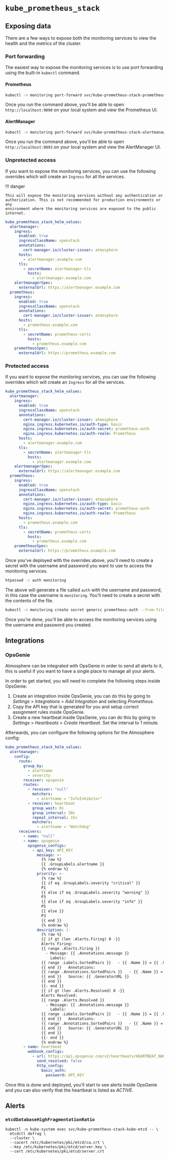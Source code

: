 # `kube_prometheus_stack`

## Exposing data

There are a few ways to expose both the monitoring services to view the health
and the metrics of the cluster.

### Port forwarding

The easiest way to expose the monitoring services is to use port forwarding
using the built-in `kubectl` command.

#### Prometheus

```bash
kubectl -n monitoring port-forward svc/kube-prometheus-stack-prometheus 9090
```

Once you run the command above, you'll be able to open `http://localhost:9090`
on your local system and view the Prometheus UI.

#### AlertManager

```bash
kubectl -n monitoring port-forward svc/kube-prometheus-stack-alertmanager 9093
```

Once you run the command above, you'll be able to open `http://localhost:9093`
on your local system and view the AlertManager UI.

### Unprotected access

If you want to expose the monitoring services, you can use the following
overrides which will create an `Ingress` for all the services.

!!! danger

    This will expose the monitoring services without any authentication or
    authorization. This is not recommended for production environments or any
    environment where the monitoring services are exposed to the public internet.

```yaml
kube_prometheus_stack_helm_values:
  alertmanager:
    ingress:
      enabled: true
      ingressClassName: openstack
      annotations:
        cert-manager.io/cluster-issuer: atmosphere
      hosts:
        - alertmanager.example.com
      tls:
        - secretName: alertmanager-tls
          hosts:
            - alertmanager.example.com
    alertmanagerSpec:
      externalUrl: https://alertmanager.example.com
  prometheus:
    ingress:
      enabled: true
      ingressClassName: openstack
      annotations:
        cert-manager.io/cluster-issuer: atmosphere
      hosts:
        - prometheus.example.com
      tls:
        - secretName: prometheus-certs
          hosts:
            - prometheus.example.com
    prometheusSpec:
      externalUrl: https://prometheus.example.com
```

### Protected access

If you want to expose the monitoring services, you can use the following
overrides which will create an `Ingress` for all the services.

```yaml
kube_prometheus_stack_helm_values:
  alertmanager:
    ingress:
      enabled: true
      ingressClassName: openstack
      annotations:
        cert-manager.io/cluster-issuer: atmosphere
        nginx.ingress.kubernetes.io/auth-type: basic
        nginx.ingress.kubernetes.io/auth-secret: prometheus-auth
        nginx.ingress.kubernetes.io/auth-realm: Prometheus
      hosts:
        - alertmanager.example.com
      tls:
        - secretName: alertmanager-tls
          hosts:
            - alertmanager.example.com
    alertmanagerSpec:
      externalUrl: https://alertmanager.example.com
  prometheus:
    ingress:
      enabled: true
      ingressClassName: openstack
      annotations:
        cert-manager.io/cluster-issuer: atmosphere
        nginx.ingress.kubernetes.io/auth-type: basic
        nginx.ingress.kubernetes.io/auth-secret: prometheus-auth
        nginx.ingress.kubernetes.io/auth-realm: Prometheus
      hosts:
        - prometheus.example.com
      tls:
        - secretName: prometheus-certs
          hosts:
            - prometheus.example.com
    prometheusSpec:
      externalUrl: https://prometheus.example.com
```

Once you've deployed with the overrides above, you'll need to create a secret
with the username and password you want to use to access the monitoring
services.

```bash
htpasswd -c auth monitoring
```

The above will generate a file called `auth` with the username and password,
in this case the username is `monitoring`. You'll need to create a secret with
the contents of the file.

```bash
kubectl -n monitoring create secret generic prometheus-auth --from-file=auth
```

Once you're done, you'll be able to access the monitoring services using the
username and password you created.

## Integrations

### OpsGenie

Atmosphere can be integrated with OpsGenie in order to send all alerts to it,
this is useful if you want to have a single place to manage all your alerts.

In order to get started, you will need to complete the following steps inside
OpsGenie:

1. Create an integration inside OpsGenie, you can do this by going to
   _Settings_ > _Integrations_ > _Add Integration_ and selecting _Prometheus_.
2. Copy the API key that is generated for you and setup correct assignment
   rules inside OpsGenie.
3. Create a new heartbeat inside OpsGenie, you can do this by going to
   _Settings_ > _Heartbeats_ > _Create Heartbeat_.  Set the interval to 1 minute.

Afterwards, you can configure the following options for the Atmosphere config:

```yaml
kube_prometheus_stack_helm_values:
  alertmanager:
    config:
      route:
        group_by:
          - alertname
          - severity
        receiver: opsgenie
        routes:
          - receiver: "null"
            matchers:
              - alertname = "InfoInhibitor"
          - receiver: heartbeat
            group_wait: 0s
            group_interval: 30s
            repeat_interval: 15s
            matchers:
              - alertname = "Watchdog"
      receivers:
        - name: "null"
        - name: opsgenie
          opsgenie_configs:
            - api_key: API_KEY
              message: >-
                {% raw %}
                {{ .GroupLabels.alertname }}
                {% endraw %}
              priority: >-
                {% raw %}
                {{ if eq .GroupLabels.severity "critical" }}
                P1
                {{ else if eq .GroupLabels.severity "warning" }}
                P3
                {{ else if eq .GroupLabels.severity "info" }}
                P5
                {{ else }}
                P3
                {{ end }}
                {% endraw %}
              description: |-
                {% raw %}
                {{ if gt (len .Alerts.Firing) 0 -}}
                Alerts Firing:
                {{ range .Alerts.Firing }}
                  - Message: {{ .Annotations.message }}
                    Labels:
                {{ range .Labels.SortedPairs }}   - {{ .Name }} = {{ .Value }}
                {{ end }}   Annotations:
                {{ range .Annotations.SortedPairs }}   - {{ .Name }} = {{ .Value }}
                {{ end }}   Source: {{ .GeneratorURL }}
                {{ end }}
                {{- end }}
                {{ if gt (len .Alerts.Resolved) 0 -}}
                Alerts Resolved:
                {{ range .Alerts.Resolved }}
                  - Message: {{ .Annotations.message }}
                    Labels:
                {{ range .Labels.SortedPairs }}   - {{ .Name }} = {{ .Value }}
                {{ end }}   Annotations:
                {{ range .Annotations.SortedPairs }}   - {{ .Name }} = {{ .Value }}
                {{ end }}   Source: {{ .GeneratorURL }}
                {{ end }}
                {{- end }}
                {% endraw %}
        - name: heartbeat
          webhook_configs:
            - url: https://api.opsgenie.com/v2/heartbeats/HEARTBEAT_NAME/ping
              send_resolved: false
              http_config:
                basic_auth:
                  password: API_KEY
```

Once this is done and deployed, you'll start to see alerts inside OpsGenie and
you can also verify that the heartbeat is listed as _ACTIVE_.

## Alerts

### `etcdDatabaseHighFragmentationRatio`

```console
kubectl -n kube-system exec svc/kube-prometheus-stack-kube-etcd -- \
  etcdctl defrag \
  --cluster \
  --cacert /etc/kubernetes/pki/etcd/ca.crt \
  --key /etc/kubernetes/pki/etcd/server.key \
  --cert /etc/kubernetes/pki/etcd/server.crt
```
